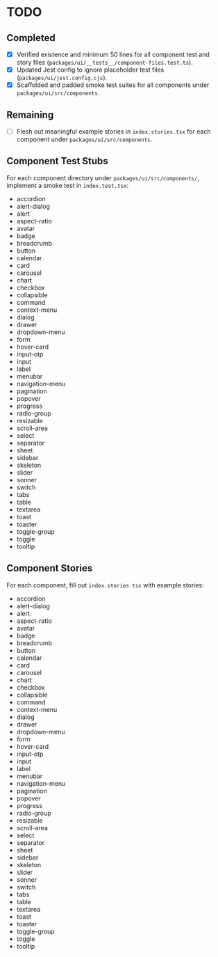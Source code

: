 # TODO

## Completed

- [x] Verified existence and minimum 50 lines for all component test and story files (`packages/ui/__tests__/component-files.test.ts`).
- [x] Updated Jest config to ignore placeholder test files (`packages/ui/jest.config.cjs`).
- [x] Scaffolded and padded smoke test suites for all components under `packages/ui/src/components`.

## Remaining

- [ ] Flesh out meaningful example stories in `index.stories.tsx` for each component under `packages/ui/src/components`.

## Component Test Stubs

For each component directory under `packages/ui/src/components/`, implement a smoke test in `index.test.tsx`:

- accordion
- alert-dialog
- alert
- aspect-ratio
- avatar
- badge
- breadcrumb
- button
- calendar
- card
- carousel
- chart
- checkbox
- collapsible
- command
- context-menu
- dialog
- drawer
- dropdown-menu
- form
- hover-card
- input-otp
- input
- label
- menubar
- navigation-menu
- pagination
- popover
- progress
- radio-group
- resizable
- scroll-area
- select
- separator
- sheet
- sidebar
- skeleton
- slider
- sonner
- switch
- tabs
- table
- textarea
- toast
- toaster
- toggle-group
- toggle
- tooltip

## Component Stories

For each component, fill out `index.stories.tsx` with example stories:

- accordion
- alert-dialog
- alert
- aspect-ratio
- avatar
- badge
- breadcrumb
- button
- calendar
- card
- carousel
- chart
- checkbox
- collapsible
- command
- context-menu
- dialog
- drawer
- dropdown-menu
- form
- hover-card
- input-otp
- input
- label
- menubar
- navigation-menu
- pagination
- popover
- progress
- radio-group
- resizable
- scroll-area
- select
- separator
- sheet
- sidebar
- skeleton
- slider
- sonner
- switch
- tabs
- table
- textarea
- toast
- toaster
- toggle-group
- toggle
- tooltip

